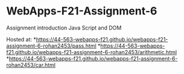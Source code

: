 # WebApps-F21-Assignment-6
Assignment introduction Java Script and DOM

Hosted at:
*<https://44-563-webapps-f21.github.io/webapps-f21-assignment-6-rohan2453/pass.html>
*<https://44-563-webapps-f21.github.io/webapps-f21-assignment-6-rohan2453/arithmetic.html>
*<https://44-563-webapps-f21.github.io/webapps-f21-assignment-6-rohan2453/car.html>
